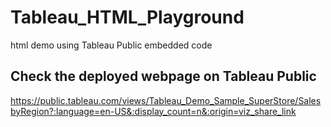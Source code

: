 # Tableau_HTML_Playground
html demo using Tableau Public embedded code

## Check the deployed webpage on Tableau Public
https://public.tableau.com/views/Tableau_Demo_Sample_SuperStore/SalesbyRegion?:language=en-US&:display_count=n&:origin=viz_share_link